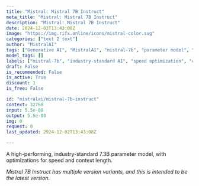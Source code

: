 ```yaml
---
title: "Mistral: Mistral 7B Instruct"
meta_title: "Mistral: Mistral 7B Instruct"
description: "Mistral: Mistral 7B Instruct"
date: 2024-12-02T13:43:08Z
image: "https://img.rifx.online/icons/mistral-color.svg"
categories: ["text 2 text"]
author: "MistralAI"
tags: ["Generative AI", "MistralAI", "mistral-7b", "parameter model", "Machine Learning", "context length", "Programming", "Data Science", "Technology", "industry-standard AI", "speed optimization"]
model_tags: []
labels: ["mistral-7b", "industry-standard AI", "speed optimization", "context length", "parameter model"]
draft: False
is_recommended: False
is_active: True
discount: 1
is_free: False

id: "mistralai/mistral-7b-instruct"
context: 32768
input: 5.5e-08
output: 5.5e-08
img: 0
request: 0
last_updated: 2024-12-02T13:43:08Z

---
```


A high-performing, industry-standard 7.3B parameter model, with optimizations for speed and context length.

*Mistral 7B Instruct has multiple version variants, and this is intended to be the latest version.*

